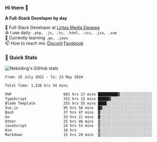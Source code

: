 ### Hi there 👋

**A Full-Stack Developer by day**

🔭 Full-Stack Developer at [Lintas Media Danawa](https://www.lintasmediadanawa.com/)  
⚙️ I use daily: `.php, .js, .ts, .html, .css, .jsx, .vue`  
🌱 Currently learning `.go, .java`  
📫 How to reach me: [Discord](https://discordapp.com/users/984448732999327766)  [Facebook](https://fb.me/tyvandi)  

### 🚀 Quick Stats  

![Nekoding's GitHub stats](https://github-readme-stats.vercel.app/api?username=nekoding&show_icons=true)

<!--START_SECTION:waka-->

```txt
From: 25 July 2021 - To: 23 May 2024

Total Time: 1,526 hrs 34 mins

PHP                        603 hrs 27 mins █████████▓░░░░░░░░░░░░░░░   38.87 %
TypeScript                 352 hrs 12 mins █████▓░░░░░░░░░░░░░░░░░░░   22.69 %
Blade Template             255 hrs 55 mins ████░░░░░░░░░░░░░░░░░░░░░   16.49 %
Vue.js                     95 hrs 58 mins  █▓░░░░░░░░░░░░░░░░░░░░░░░   06.18 %
Bash                       37 hrs 47 mins  ▓░░░░░░░░░░░░░░░░░░░░░░░░   02.43 %
Go                         33 hrs 21 mins  ▓░░░░░░░░░░░░░░░░░░░░░░░░   02.15 %
Other                      25 hrs 46 mins  ▒░░░░░░░░░░░░░░░░░░░░░░░░   01.66 %
JavaScript                 24 hrs 53 mins  ▒░░░░░░░░░░░░░░░░░░░░░░░░   01.60 %
Nim                        16 hrs          ▒░░░░░░░░░░░░░░░░░░░░░░░░   01.03 %
Markdown                   15 hrs 29 mins  ▒░░░░░░░░░░░░░░░░░░░░░░░░   01.00 %
```

<!--END_SECTION:waka-->

<!--
**nekoding/nekoding** is a ✨ _special_ ✨ repository because its `README.md` (this file) appears on your GitHub profile.

Here are some ideas to get you started:

- 🔭 I’m currently working on ...
- 🌱 I’m currently learning ...
- 👯 I’m looking to collaborate on ...
- 🤔 I’m looking for help with ...
- 💬 Ask me about ...
- 📫 How to reach me: ...
- 😄 Pronouns: ...
- ⚡ Fun fact: ...
-->
